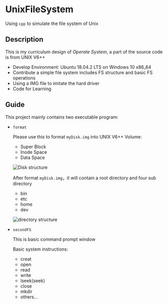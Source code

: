 # UnixFileSystem
Using `cpp` to simulate the file system of Unix

## Description

This is my curriculum design of *Operate System*, a part of the source code is from UNIX V6++

* Develop Environment: Ubuntu 18.04.2 LTS on Windows 10 x86_64
* Contribute a simple file system includes FS structure and basic FS operations
* Using a IMG file to imitate the hard driver
* Code for Learning

## Guide

This project mainly contains two executable program:

* `format`

  Please use this to format `myDisk.img` into UNIX V6++ Volume:

  * Super Block
  * Inode Space
  * Data Space

  ![Disk structure](img/disk+structure.jpg)

  After format `myDisk.img`，it will contain a root directory and four sub directory

  * bin
  * etc
  * home
  * dev

  ![directory structure](img/directory+structure.jpg)

* `secondFS`

  This is basic command prompt window

  Basic system instructions:

  * creat
  * open
  * read
  * write
  * lseek(seek)
  * close
  * mkdir
  * others...
